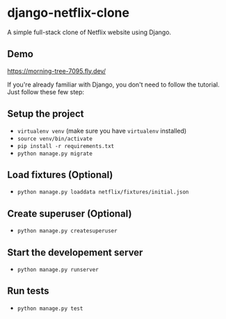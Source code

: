 # django-netflix-clone
A simple full-stack clone of Netflix website using Django.


## Demo
https://morning-tree-7095.fly.dev/

If you're already familiar with Django, you don't need to follow the tutorial.
Just follow these few step:

## Setup the project
- `virtualenv venv` (make sure you have `virtualenv` installed)
- `source venv/bin/activate`
- `pip install -r requirements.txt`
- `python manage.py migrate`

## Load fixtures (Optional)
- `python manage.py loaddata netflix/fixtures/initial.json`

## Create superuser (Optional)
- `python manage.py createsuperuser`


## Start the developement server
- `python manage.py runserver`

## Run tests
- `python manage.py test`
